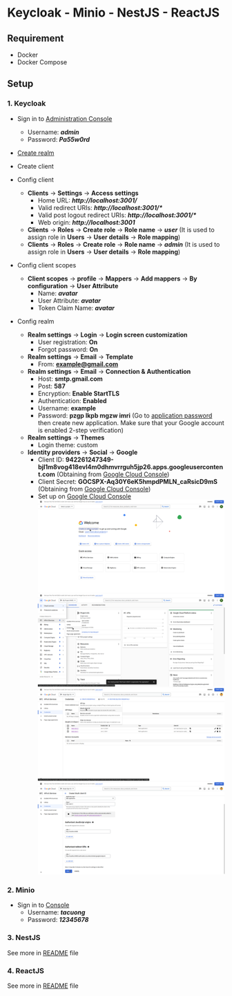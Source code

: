 # Keycloak - Minio - NestJS - ReactJS

## Requirement

- Docker
- Docker Compose

## Setup

### 1. Keycloak

- Sign in to [Administration Console](http://localhost:8080/auth)
  - Username: **_admin_**
  - Password: **_Pa55w0rd_**
- [Create realm](http://localhost:8080/auth/admin/master/console/#/master/add-realm)
- Create client
- Config client
  - **Clients** -> **Settings** -> **Access settings**
    - Home URL: **_http://localhost:3001/_**
    - Valid redirect URIs: **_http://localhost:3001/*_**
    - Valid post logout redirect URIs: **_http://localhost:3001/*_**
    - Web origin: **_http://localhost:3001_**
  - **Clients** -> **Roles** -> **Create role** -> **Role name** -> **_user_** (It is used to assign role in **Users** -> **User details** -> **Role mapping**)
  - **Clients** -> **Roles** -> **Create role** -> **Role name** -> **_admin_** (It is used to assign role in **Users** -> **User details** -> **Role mapping**)
- Config client scopes

  - **Client scopes** -> **profile** -> **Mappers** -> **Add mappers** -> **By configuration** -> **User Attribute**
    - Name: **_avatar_**
    - User Attribute: **_avatar_**
    - Token Claim Name: **_avatar_**

- Config realm
  - **Realm settings** -> **Login** -> **Login screen customization**
    - User registration: **On**
    - Forgot password: **On**
  - **Realm settings** -> **Email** -> **Template**
    - From: **example@gmail.com**
  - **Realm settings** -> **Email** -> **Connection & Authentication**
    - Host: **smtp.gmail.com**
    - Post: **587**
    - Encryption: **Enable StartTLS**
    - Authentication: **Enabled**
    - Username: **example**
    - Password: **pzgp lkpb mgzw imri** (Go to [application password](https://myaccount.google.com/u/1/apppasswords?utm_source=google-account&utm_medium=myaccountsecurity&utm_campaign=tsv-settings&rapt=AEjHL5Plx2bKft72Pe59WiQvx0cqln1Ie44-gwHxFt6186SNJ9JlO-TgS_LuFVj1tg3WMyBPip4C6eyYgmaOYmfIThFHUgTaEsaHdUorT_VugxnnwwqFHgg) then create new application. Make sure that your Google account is enabled 2-step verification)
  - **Realm settings** -> **Themes**
    - Login theme: custom
  - **Identity providers** -> **Social** -> **Google**
    - Client ID: **942261247349-bjl1m8vog418evl4m0dhmvrrguh5jp26.apps.googleusercontent.com** (Obtaining from [Google Cloud Console](https://console.cloud.google.com))
    - Client Secret: **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** (Obtaining from [Google Cloud Console](https://console.cloud.google.com))
    - Set up on [Google Cloud Console](https://console.cloud.google.com)
      ![create project gcs](./images/gcs-create-project.png)
      ![create credential gcs](./images/gcs-create-credential.png)
      ![create oauth gcs](./images/gcs-create-oauth.png)
      ![oauth info gcs](./images/gcs-oauth-info.png)

### 2. Minio

- Sign in to [Console](http://localhost:9001/login)
  - Username: **_tacuong_**
  - Password: **_12345678_**

### 3. NestJS

See more in [README](./nestjs/README.md) file

### 4. ReactJS

See more in [README](./reactjs/README.md) file
